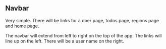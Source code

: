 ## Navbar

Very simple. There will be links for a doer page, todos page, regions page and home page.

The navbar will extend from left to right on the top of the app. The links will line up on the left. There will be a user name on the right.
